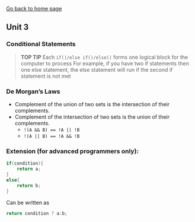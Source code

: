 [Go back to home page](README.md)
## Unit 3
### Conditional Statements 
> **TOP TIP**
> Each `if()/else if()/else()` forms one logical block for the computer to process 
> For example, if you have two if statements then one else statement, the else statement will run if the second if statement is not met 

### De Morgan’s Laws  
* Complement of the union of two sets is the intersection of their complements. 
* Complement of the intersection of two sets is the union of their complements. 
    * `!(A && B) == !A || !B `
    * `!(A || B) == !A && !B `

### Extension (for advanced programmers only): 
```java
if(condition){
    return a;
}
else{
    return b;
}
```
Can be written as 
```java 
return condition ? a:b;
```
